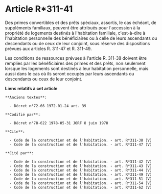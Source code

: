 # Article R*311-41

Des primes convertibles et des prêts spéciaux, assortis, le cas échéant, de suppléments familiaux, peuvent être attribués
pour l'accession à la propriété de logements destinés à l'habitation familiale, c'est-à-dire à l'habitation personnelle des
bénéficiaires ou à celle de leurs ascendants ou descendants ou de ceux de leur conjoint, sous réserve des dispositions
prévues aux articles R. 311-47 et R. 311-49. 

Les conditions de ressources prévues à l'article R. 311-38 doivent être remplies par les bénéficiaires des primes et des
prêts, non seulement lorsque les logements sont destinés à leur habitation personnelle, mais aussi dans le cas où ils seront
occupés par leurs ascendants ou descendants ou ceux de leur conjoint.

**Liens relatifs à cet article**

	**Anciens textes**:

	  - Décret n°72-66 1972-01-24 art. 39

	**Codifié par**:

	  - Décret n°78-622 1978-05-31 JORF 8 juin 1978

	**Cite**:

	  - Code de la construction et de l'habitation. - art. R*311-38 (V)
	  - Code de la construction et de l'habitation. - art. R*311-47 (V)

	**Cité par**:

	  - Code de la construction et de l'habitation. - art. R*311-42 (V)
	  - Code de la construction et de l'habitation. - art. R*311-43 (V)
	  - Code de la construction et de l'habitation. - art. R*311-44 (V)
	  - Code de la construction et de l'habitation. - art. R*311-49 (V)
	  - Code de la construction et de l'habitation. - art. R*311-51 (V)
	  - Code de la construction et de l'habitation. - art. R*311-54 (V)
	  - Code de la construction et de l'habitation. - art. R*311-62 (V)
